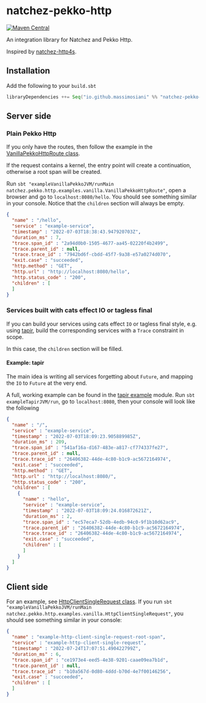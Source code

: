# natchez-pekko-http

[![Maven Central](https://img.shields.io/maven-central/v/io.github.massimosiani/natchez-pekko-http_2.13.svg?label=Maven%20Central)](https://search.maven.org/search?q=g:%22io.github.massimosiani%22%20AND%20a:%22natchez-pekko-http_2.13%22)

An integration library for Natchez and Pekko Http.

Inspired by [natchez-http4s](https://github.com/tpolecat/natchez-http4s).

## Installation

Add the following to your `build.sbt`
```scala
libraryDependencies ++= Seq("io.github.massimosiani" %% "natchez-pekko-http" % <version>)
```

## Server side

### Plain Pekko Http
If you only have the routes, then follow the example in the
[VanillaPekkoHttpRoute class](https://github.com/massimosiani/natchez-pekko-http/tree/main/examples/vanilla-pekko).

If the request contains a kernel, the entry point will create a continuation,
otherwise a root span will be created.

Run `sbt "exampleVanillaPekkoJVM/runMain natchez.pekko.http.examples.vanilla.VanillaPekkoHttpRoute"`,
open a browser and go to `localhost:8080/hello`.
You should see something similar in your console.
Notice that the `children` section will always be empty.

```json
{
  "name" : "/hello",
  "service" : "example-service",
  "timestamp" : "2022-07-03T18:38:43.947920703Z",
  "duration_ms" : 7,
  "trace.span_id" : "2a94d0b0-1505-4677-aa45-02220f4b2499",
  "trace.parent_id" : null,
  "trace.trace_id" : "7942bd6f-cbdd-45f7-9a38-e57a0274d070",
  "exit.case" : "succeeded",
  "http.method" : "GET",
  "http.url" : "http://localhost:8080/hello",
  "http.status_code" : "200",
  "children" : [
  ]
}
```

### Services built with cats effect IO or tagless final
If you can build your services using cats effect `IO` or tagless final style,
e.g. using [tapir](https://tapir.softwaremill.com/en/latest/),
build the corresponding services with a `Trace` constraint in scope.

In this case, the `children` section will be filled.

#### Example: tapir
The main idea is writing all services forgetting about `Future`, and mapping the `IO` to `Future` at the
very end.

A full, working example can be found in the [tapir example](https://github.com/massimosiani/natchez-pekko-http/tree/main/examples/tapir) module. Run `sbt exampleTapirJVM/run`, go to `localhost:8080`, then your console will look like the following

```json
{
  "name" : "/",
  "service" : "example-service",
  "timestamp" : "2022-07-03T18:09:23.905889985Z",
  "duration_ms" : 209,
  "trace.span_id" : "541af16a-d167-483e-a817-cf774337fe27",
  "trace.parent_id" : null,
  "trace.trace_id" : "26406382-44de-4c80-b1c9-ac5672164974",
  "exit.case" : "succeeded",
  "http.method" : "GET",
  "http.url" : "http://localhost:8080/",
  "http.status_code" : "200",
  "children" : [
    {
      "name" : "hello",
      "service" : "example-service",
      "timestamp" : "2022-07-03T18:09:24.016872621Z",
      "duration_ms" : 2,
      "trace.span_id" : "ec57eca7-52db-4edb-94c0-9f1b10d62ac9",
      "trace.parent_id" : "26406382-44de-4c80-b1c9-ac5672164974",
      "trace.trace_id" : "26406382-44de-4c80-b1c9-ac5672164974",
      "exit.case" : "succeeded",
      "children" : [
      ]
    }
  ]
}
```

## Client side

For an example, see [HttpClientSingleRequest class](https://github.com/massimosiani/natchez-pekko-http/tree/main/examples/vanilla-pekko).
If you run `sbt "exampleVanillaPekkoJVM/runMain natchez.pekko.http.examples.vanilla.HttpClientSingleRequest"`,
you should see something similar in your console:

```json
{
  "name" : "example-http-client-single-request-root-span",
  "service" : "example-http-client-single-request",
  "timestamp" : "2022-07-24T17:07:51.490422799Z",
  "duration_ms" : 6,
  "trace.span_id" : "ce1973e4-eed5-4e38-9201-caae09ea7b1d",
  "trace.parent_id" : null,
  "trace.trace_id" : "b10a567d-0d80-4ddd-b70d-4e7f00146256",
  "exit.case" : "succeeded",
  "children" : [
  ]
}
```
